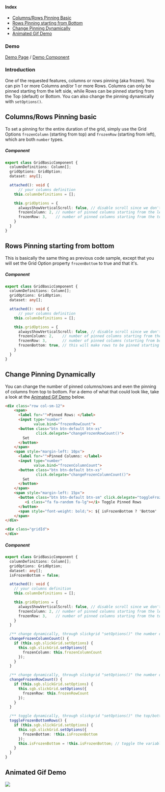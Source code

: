 #### Index
- [Columns/Rows Pinning Basic](#columnsrows-pinning-basic)
- [Rows Pinning starting from Bottom](#rows-pinning-starting-from-bottom)
- [Change Pinning Dynamically](#change-pinning-dynamically)
- [Animated Gif Demo](#animated-gif-demo)

### Demo
[Demo Page](https://ghiscoding.github.io/slickgrid-universal/#/example04) / [Demo Component](/ghiscoding/slickgrid-universal/blob/master/examples/webpack-demo-vanilla-bundle/src/examples/example04.ts)

### Introduction
One of the requested features, columns or rows pinning (aka frozen). You can pin 1 or more Columns and/or 1 or more Rows. Columns can only be pinned starting from the left side, while Rows can be pinned starting from the Top (default) or Bottom. You can also change the pinning dynamically with `setOptions()`.

## Columns/Rows Pinning basic
To set a pinning for the entire duration of the grid, simply use the Grid Options `frozenColumn` (starting from top) and `frozenRow` (starting from left), which are both `number` types. 

##### Component
```ts
export class GridBasicComponent {
  columnDefinitions: Column[];
  gridOptions: GridOption;
  dataset: any[];

  attached(): void {
      // your columns definition
    this.columnDefinitions = [];

    this.gridOptions = {
      alwaysShowVerticalScroll: false, // disable scroll since we don't want it to show on the left pinned columns
      frozenColumn: 2, // number of pinned columns starting from the left
      frozenRow: 3,    // number of pinned columns starting from the top
    }
  }
}
```

## Rows Pinning starting from bottom
This is basically the same thing as previous code sample, except that you will set the Grid Option property `frozenBottom` to true and that it's. 
##### Component
```ts
export class GridBasicComponent {
  columnDefinitions: Column[];
  gridOptions: GridOption;
  dataset: any[];

  attached(): void {
      // your columns definition
    this.columnDefinitions = [];

    this.gridOptions = {
      alwaysShowVerticalScroll: false, // disable scroll since we don't want it to show on the left pinned columns
      frozenColumn: 2,    // number of pinned columns starting from the left
      frozenRow: 3,       // number of pinned columns (starting from bottom with next property)
      frozenBottom: true, // this will make rows to be pinned starting from the bottom and the number of rows will be 3
    }
  }
}
```

## Change Pinning Dynamically
You can change the number of pinned columns/rows and even the pinning of columns from top to bottom. For a demo of what that could look like, take a look at the [Animated Gif Demo](/ghiscoding/Angular-Slickgrid/wiki/Pinned-(aka-Frozen)-Columns-Rows#animated-gif-demo) below.

```html
<div class="row col-sm-12">
    <span>
      <label for="">Pinned Rows: </label>
      <input type="number"
             value.bind="frozenRowCount">
      <button class="btn btn-default btn-xs"
              click.delegate="changeFrozenRowCount()">
        Set
      </button>
    </span>
    <span style="margin-left: 10px">
      <label for="">Pinned Columns: </label>
      <input type="number"
             value.bind="frozenColumnCount">
      <button class="btn btn-default btn-xs"
              click.delegate="changeFrozenColumnCount()">
        Set
      </button>
    </span>
    <span style="margin-left: 15px">
      <button class="btn btn-default btn-sm" click.delegate="toggleFrozenBottomRows()">
         <i class="fa fa-random fa-lg"></i> Toggle Pinned Rows
      </button>
      <span style="font-weight: bold;">: ${ isFrozenBottom ? 'Bottom' : 'Top' }</span>
    </span>
</div>

<div class="gridId">
</div>
```

##### Component
```ts
export class GridBasicComponent {
  columnDefinitions: Column[];
  gridOptions: GridOption;
  dataset: any[];
  isFrozenBottom = false;

  attached(): void {
    // your columns definition
    this.columnDefinitions = [];

    this.gridOptions = {
      alwaysShowVerticalScroll: false, // disable scroll since we don't want it to show on the left pinned columns
      frozenColumn: 2, // number of pinned columns starting from the left
      frozenRow: 3,    // number of pinned columns starting from the top
    }
  }

  /** change dynamically, through slickgrid "setOptions()" the number of pinned columns */
  changeFrozenColumnCount() {
    if (this.sgb.slickGrid.setOptions) {
      this.sgb.slickGrid.setOptions({
        frozenColumn: this.frozenColumnCount
      });
    }
  }

  /** change dynamically, through slickgrid "setOptions()" the number of pinned rows */
  changeFrozenRowCount() {
    if (this.sgb.slickGrid.setOptions) {
      this.sgb.slickGrid.setOptions({
        frozenRow: this.frozenRowCount
      });
    }
  }

  /** toggle dynamically, through slickgrid "setOptions()" the top/bottom pinned location */
  toggleFrozenBottomRows() {
    if (this.sgb.slickGrid.setOptions) {
      this.sgb.slickGrid.setOptions({
        frozenBottom: !this.isFrozenBottom
      });
      this.isFrozenBottom = !this.isFrozenBottom; // toggle the variable
    }
  }
}
```

## Animated Gif Demo
![](https://user-images.githubusercontent.com/643976/50852303-28d57c80-134d-11e9-859c-aeb55af24c24.gif)